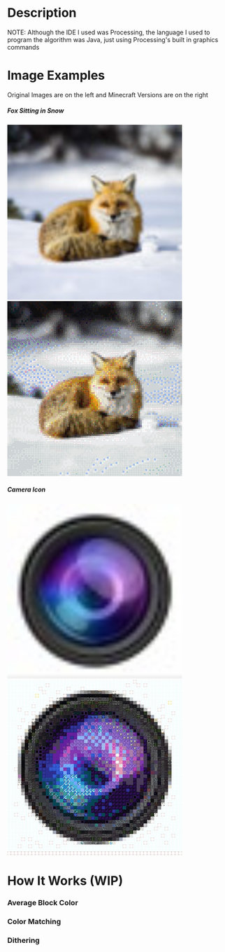 # Description
NOTE: Although the IDE I used was Processing, the language I used to program the algorithm was Java, just using Processing's built in graphics commands

# Image Examples
Original Images are on the left and Minecraft Versions are on the right
##### Fox Sitting in Snow
<img src = "Fox.jpeg" width=400 alt="Original Fox Image"> <img src = "DitherTwoFox.jpeg" width=400 alt="Minecrat Block Fox Image">
##### Camera Icon
<img src = "Camera.jpg" width=400 alt="Original Camera Icon"> <img src = "DitherTwoCamera.jpg" width=400 alt="Minecrat Block Camera Icon">

# How It Works (WIP)
### Average Block Color
### Color Matching
### Dithering
